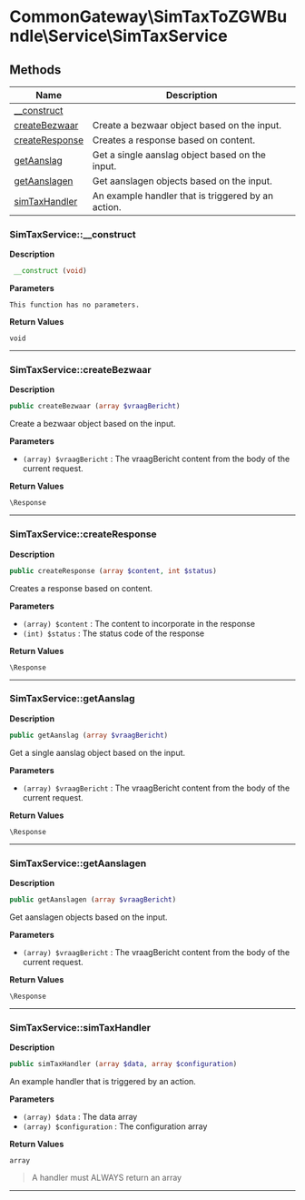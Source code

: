 # CommonGateway\SimTaxToZGWBundle\Service\SimTaxService

## Methods

| Name | Description |
|------|-------------|
|[\_\_construct](#simtaxservice__construct)||
|[createBezwaar](#simtaxservicecreatebezwaar)|Create a bezwaar object based on the input.|
|[createResponse](#simtaxservicecreateresponse)|Creates a response based on content.|
|[getAanslag](#simtaxservicegetaanslag)|Get a single aanslag object based on the input.|
|[getAanslagen](#simtaxservicegetaanslagen)|Get aanslagen objects based on the input.|
|[simTaxHandler](#simtaxservicesimtaxhandler)|An example handler that is triggered by an action.|

### SimTaxService::\_\_construct

**Description**

```php
 __construct (void)
```

**Parameters**

`This function has no parameters.`

**Return Values**

`void`

<hr />

### SimTaxService::createBezwaar

**Description**

```php
public createBezwaar (array $vraagBericht)
```

Create a bezwaar object based on the input.

**Parameters**

*   `(array) $vraagBericht`
    : The vraagBericht content from the body of the current request.

**Return Values**

`\Response`

<hr />

### SimTaxService::createResponse

**Description**

```php
public createResponse (array $content, int $status)
```

Creates a response based on content.

**Parameters**

*   `(array) $content`
    : The content to incorporate in the response
*   `(int) $status`
    : The status code of the response

**Return Values**

`\Response`

<hr />

### SimTaxService::getAanslag

**Description**

```php
public getAanslag (array $vraagBericht)
```

Get a single aanslag object based on the input.

**Parameters**

*   `(array) $vraagBericht`
    : The vraagBericht content from the body of the current request.

**Return Values**

`\Response`

<hr />

### SimTaxService::getAanslagen

**Description**

```php
public getAanslagen (array $vraagBericht)
```

Get aanslagen objects based on the input.

**Parameters**

*   `(array) $vraagBericht`
    : The vraagBericht content from the body of the current request.

**Return Values**

`\Response`

<hr />

### SimTaxService::simTaxHandler

**Description**

```php
public simTaxHandler (array $data, array $configuration)
```

An example handler that is triggered by an action.

**Parameters**

*   `(array) $data`
    : The data array
*   `(array) $configuration`
    : The configuration array

**Return Values**

`array`

> A handler must ALWAYS return an array

<hr />
